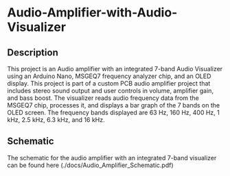 # Audio-Amplifier-with-Audio-Visualizer

## Description
This project is an Audio amplifier with an integrated 7-band Audio Visualizer using an Arduino Nano, MSGEQ7 frequency analyzer chip, and an OLED display. This project is part of a custom PCB audio amplifier project that includes stereo sound output and user controls in volume, amplifier gain, and bass boost. The visualizer reads audio frequency data from the MSGEQ7 chip, processes it, and displays a bar graph of the 7 bands on the OLED screen. The frequency bands displayed are 63 Hz, 160 Hz, 400 Hz, 1 kHz, 2.5 kHz, 6.3 kHz, and 16 kHz.

## Schematic
The schematic for the audio amplifier with an integrated 7-band visualizer can be found here (./docs/Audio_Amplifier_Schematic.pdf)
